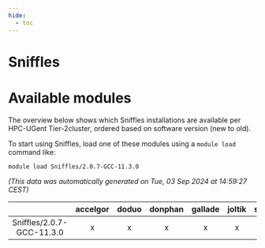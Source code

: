 ```yaml
---
hide:
  - toc
---
```


Sniffles
========

# Available modules


The overview below shows which Sniffles installations are available per HPC-UGent Tier-2cluster, ordered based on software version (new to old).

To start using Sniffles, load one of these modules using a `module load` command like:

```shell
module load Sniffles/2.0.7-GCC-11.3.0
```

*(This data was automatically generated on Tue, 03 Sep 2024 at 14:59:27 CEST)*  

| |accelgor|doduo|donphan|gallade|joltik|shinx|skitty|
| :---: | :---: | :---: | :---: | :---: | :---: | :---: | :---: |
|Sniffles/2.0.7-GCC-11.3.0|x|x|x|x|x|-|x|
